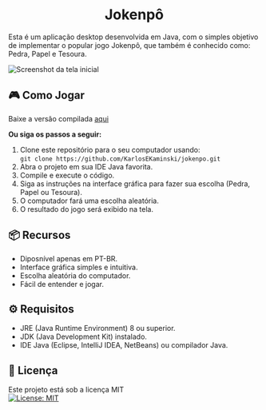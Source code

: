 
<h1 align="center">Jokenpô</h1>
<p>Esta é um aplicação desktop desenvolvida em Java, com o simples objetivo de implementar o popular jogo Jokenpô, que também é conhecido como: Pedra, Papel e Tesoura.</p>

![Screenshot da tela inicial](https://github.com/KarlosEKaminski/jokenpo/screenshots/tela_inicial.png)

## 🎮 Como Jogar

Baixe a versão compilada [aqui](dist/JOKENPO.jar?raw=true)

**Ou siga os passos a seguir:**
1. Clone este repositório para o seu computador usando:<br>
   ```git clone https://github.com/KarlosEKaminski/jokenpo.git```
3. Abra o projeto em sua IDE Java favorita.
4. Compile e execute o código.
5. Siga as instruções na interface gráfica para fazer sua escolha (Pedra, Papel ou Tesoura).
6. O computador fará uma escolha aleatória.
7. O resultado do jogo será exibido na tela.

## 📦 Recursos

- Diposnível apenas em PT-BR.
- Interface gráfica simples e intuitiva.
- Escolha aleatória do computador.
- Fácil de entender e jogar.

## ⚙ Requisitos
- JRE (Java Runtime Environment) 8 ou superior.
- JDK (Java Development Kit) instalado.
- IDE Java (Eclipse, IntelliJ IDEA, NetBeans) ou compilador Java.

## 📄 Licença

Este projeto está sob a licença MIT<br>
[![License: MIT](https://img.shields.io/badge/License-MIT-green.svg)](https://opensource.org/licenses/MIT)


